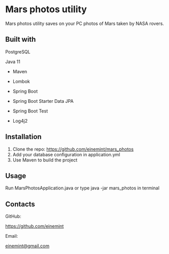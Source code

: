 # Mars photos utility

Mars photos utility saves on your PC photos of Mars taken by NASA rovers.

## Built with

PostgreSQL

Java 11

- Maven

- Lombok

- Spring Boot

- Spring Boot Starter Data JPA

- Spring Boot Test

- Log4j2

## Installation

1. Clone the repo: https://github.com/einemint/mars_photos
2. Add your database configuration in application.yml
3. Use Maven to build the project

## Usage

Run MarsPhotosApplication.java or type java -jar mars_photos in terminal

## Contacts

GitHub:

https://github.com/einemint

Email:

einemint@gmail.com
